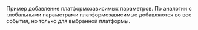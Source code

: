 Пример добавление платформозависимых параметров. 
По аналогии с глобальными параметрами платформозависимые добавляются во все события, но только для выбранной платформы.